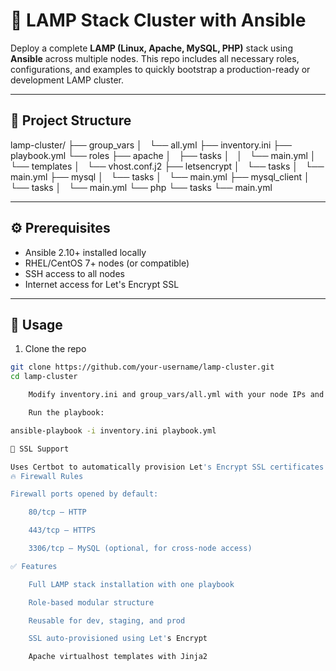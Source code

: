 

# 🚀 LAMP Stack Cluster with Ansible

Deploy a complete **LAMP (Linux, Apache, MySQL, PHP)** stack using **Ansible** across multiple nodes. This repo includes all necessary roles, configurations, and examples to quickly bootstrap a production-ready or development LAMP cluster.

---

## 📁 Project Structure

lamp-cluster/
├── group_vars
│   └── all.yml
├── inventory.ini
├── playbook.yml
└── roles
    ├── apache
    │   ├── tasks
    │   │   └── main.yml
    │   └── templates
    │       └── vhost.conf.j2
    ├── letsencrypt
    │   └── tasks
    │       └── main.yml
    ├── mysql
    │   └── tasks
    │       └── main.yml
    ├── mysql_client
    │   └── tasks
    │       └── main.yml
    └── php
        └── tasks
            └── main.yml

---

## ⚙️ Prerequisites

- Ansible 2.10+ installed locally
- RHEL/CentOS 7+ nodes (or compatible)
- SSH access to all nodes
- Internet access for Let's Encrypt SSL

---

## 🚀 Usage

1. Clone the repo

```bash
git clone https://github.com/your-username/lamp-cluster.git
cd lamp-cluster

    Modify inventory.ini and group_vars/all.yml with your node IPs and domain.

    Run the playbook:

ansible-playbook -i inventory.ini playbook.yml

🔐 SSL Support

Uses Certbot to automatically provision Let's Encrypt SSL certificates. Make sure ports 80 and 443 are open and DNS is properly configured.
🔥 Firewall Rules

Firewall ports opened by default:

    80/tcp – HTTP

    443/tcp – HTTPS

    3306/tcp – MySQL (optional, for cross-node access)

✅ Features

    Full LAMP stack installation with one playbook

    Role-based modular structure

    Reusable for dev, staging, and prod

    SSL auto-provisioned using Let's Encrypt

    Apache virtualhost templates with Jinja2
